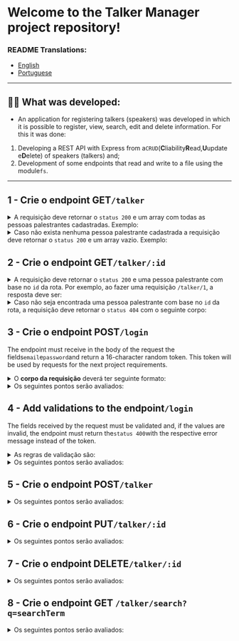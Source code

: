 # Welcome to the Talker Manager project repository!

### README Translations:

-   [English](/README.en.md)
-   [Portuguese](/README.md)

* * *

## 👨‍💻 What was developed:

-   An application for registering talkers (speakers) was developed in which it is possible to register, view, search, edit and delete information. For this it was done:

1.  Developing a REST API with Express from a`CRUD`(**C**liability**R**ead,**U**update e**D**elete) of speakers (talkers) and;
2.  Development of some endpoints that read and write to a file using the module`fs`.

* * *

## 1 - Crie o endpoint GET`/talker`

<details>
  <summary>A requisição deve retornar o <code>status 200</code> e um array com todas as pessoas palestrantes cadastradas. Exemplo: </summary><br />

```json
[
  {
    "name": "Henrique Albuquerque",
    "age": 62,
    "id": 1,
    "talk": { "watchedAt": "23/10/2020", "rate": 5 }
  },
  {
    "name": "Heloísa Albuquerque",
    "age": 67,
    "id": 2,
    "talk": { "watchedAt": "23/10/2020", "rate": 5 }
  },
  {
    "name": "Ricardo Xavier Filho",
    "age": 33,
    "id": 3,
    "talk": { "watchedAt": "23/10/2020", "rate": 5 }
  },
  {
    "name": "Marcos Costa",
    "age": 24,
    "id": 4,
    "talk": { "watchedAt": "23/10/2020", "rate": 5 }
  }
]
```

</details>

<details>
  <summary>Caso não exista nenhuma pessoa palestrante cadastrada a requisição deve retornar o <code>status 200</code> e um array vazio. Exemplo:</summary><br />

```json
[]
```

</details>

## 2 - Crie o endpoint GET`/talker/:id`

<details>
  <summary>A requisição deve retornar o <code>status 200</code> e uma pessoa palestrante com base no <code>id</code> da rota. Por exemplo, ao fazer uma requisição <code>/talker/1</code>, a resposta deve ser:</summary><br />

```json
{
  "name": "Henrique Albuquerque",
  "age": 62,
  "id": 1,
  "talk": { "watchedAt": "23/10/2020", "rate": 5 }
}
```

</details>

<details>
  <summary>Caso não seja encontrada uma pessoa palestrante com base no <code>id</code> da rota, a requisição deve retornar o <code>status 404</code> com o seguinte corpo:</summary><br />
  
  ```json
  {
    "message": "Pessoa palestrante não encontrada"
  }
  ```
</details>

## 3 - Crie o endpoint POST`/login`

The endpoint must receive in the body of the request the fields`email`e`password`and return a 16-character random token. This token will be used by requests for the next project requirements.

<details>
  <summary>O <strong>corpo da requisição</strong> deverá ter seguinte formato:</summary><br />

```json
{
  "email": "email@email.com",
  "password": "123456"
}
```

</details>
  
<details>
  <summary>Os seguintes pontos serão avaliados:</summary><br />
  
  - O endpoint deverá retornar um código de `status 200` com o token gerado e o seguinte corpo:

```json
{
  "token": "7mqaVRXJSp886CGr"
}
```

-   The endpoint must return a random token each time it is accessed.

</details>

## 4 - Add validations to the endpoint`/login`

The fields received by the request must be validated and, if the values ​​are invalid, the endpoint must return the`status 400`with the respective error message instead of the token.

<details>
  <summary>As regras de validação são:</summary><br />

-   the field`email`is required;
-   the field`email`must have a valid email address;
-   the field`password`is required;
-   the field`password`must be at least 6 characters long.

</details>
  
<details>
  <summary>Os seguintes pontos serão avaliados:</summary><br />

-   In case the field`email`is not passed or is empty, return a code of`status 400`with the following body:

    ```json
    {
      "message": "O campo \"email\" é obrigatório"
    }
    ```

-   If the email passed is not valid, return a code`status 400`with the following body:

    ```json
    {
      "message": "O \"email\" deve ter o formato \"email@email.com\""
    }
    ```

-   In case the field`password`is not passed or is empty return a code of`status 400`with the following body:

    ```json
    {
      "message": "O campo \"password\" é obrigatório"
    }
    ```

-   If the password is not at least 6 characters long, return a password.`status 400`with the following body:

    ```json
    {
      "message": "O \"password\" deve ter pelo menos 6 caracteres"
    }
    ```

</details>

## 5 - Crie o endpoint POST`/talker`

<details>
  <summary>Os seguintes pontos serão avaliados:</summary><br />

-   The endpoint must be able to add a new speaker to its file;

-   The request body should have the following format:

    ```json
    {
      "name": "Danielle Santos",
      "age": 56,
      "talk": {
        "watchedAt": "22/10/2019",
        "rate": 5
      }
    }
    ```

-   The request must have the authentication token in the headers, in the field`authorization`.

    -   If the token is not found, return a code`status 401`, with the following body:

        ```json
        {
          "message": "Token não encontrado"
        }
        ```

    -   If the token is invalid, return a code`status 401`, with the following body:

    -   Tip 💡: A token**valid**is composed of exactly**16 characters**and must be of the type**string**.

        ```json
        {
          "message": "Token inválido"
        }
        ```

-   The field`name`must be at least 3 characters long. It is mandatory.

    -   If the field is not passed or is empty, return a code of`status 400`, with the following body:

        ```json
        {
          "message": "O campo \"name\" é obrigatório"
        }
        ```

    -   If the name does not have at least 3 characters, return a code of`status 400`, with the following body:

        ```json
        {
          "message": "O \"name\" deve ter pelo menos 3 caracteres"
        }
        ```

-   The field`age`must be an integer and only persons of legal age (at least`18 anos`) can be registered. It is mandatory.

    -   If the field is not passed or is empty, return a code of`status 400`, with the following body:

        ```json
        {
          "message": "O campo \"age\" é obrigatório"
        }
        ```

    -   If the speaker is not at least 18 years old, return`status 400`, with the following body:

        ```json
        {
          "message": "A pessoa palestrante deve ser maior de idade"
        }
        ```

    -   The field`talk`must be an object with the keys`watchedAt`e`rate`:

    -   The field`talk`is required.

        -   If the field is not specified, return`status 400`, with the following body:

            ```json
            {
              "message": "O campo \"talk\" é obrigatório"
            }
            ```

    -   A chave`watchedAt`is mandatory.

        -   If the key is not informed or is empty, return`status 400`, with the following body:

            ```json
            {
              "message": "O campo \"watchedAt\" é obrigatório"
            }
            ```

    -   A chave`watchedAt`must be a date in the format`dd/mm/aaaa`.

        -   If the date does not respect the format`dd/mm/aaaa`return`status 400`, with the following body:

            ```json
            {
              "message": "O campo \"watchedAt\" deve ter o formato \"dd/mm/aaaa\""
            }
            ```

    -   The field`rate`is required.

        -   If the field is not informed or is empty, return`status 400`, with the following body:

            ```json
            {
              "message": "O campo \"rate\" é obrigatório"
            }
            ```

    -   A chave`rate`must be an integer from 1 to 5.

        -   If the grade is not an integer from 1 to 5, return`status 400`, with the following body:

            ```json
            {
              "message": "O campo \"rate\" deve ser um inteiro de 1 à 5"
            }
            ```

-   If everything is ok, return the`status 201`and the person registered.

-   The endpoint must return the`status 201`and the speaker person who was registered, as follows:

    ```json
    {
      "id": 1,
      "name": "Danielle Santos",
      "age": 56,
      "talk": {
        "watchedAt": "22/10/2019",
        "rate": 5
      }
    }
    ```

</details>

## 6 - Crie o endpoint PUT`/talker/:id`

<details>
  <summary>Os seguintes pontos serão avaliados:</summary><br />

-   The endpoint must be able to edit a speaker based on the route id, without changing the registered id.

-   The request body should have the following format:

    ```json
    {
      "name": "Danielle Santos",
      "age": 56,
      "talk": {
        "watchedAt": "22/10/2019",
        "rate": 5
      }
    }
    ```

-   The request must have the authentication token in the headers, in the field`authorization`.

    -   If the token is not found, return a code`status 401`, with the following body:

        ```json
        {
          "message": "Token não encontrado"
        }
        ```

    -   If the token is invalid, return a code`status 401`, with the following body:

        ```json
        {
          "message": "Token inválido"
        }
        ```

-   The field`name`must be at least 3 characters long. It is mandatory.

    -   If the field is not passed or is empty, return a code of`status 400`, with the following body:

        ```json
        {
          "message": "O campo \"name\" é obrigatório"
        }
        ```

    -   If the name does not have at least 3 characters, return a code of`status 400`, with the following body:

        ```json
        {
          "message": "O \"name\" ter pelo menos 3 caracteres"
        }
        ```

-   The field`age`must be an integer and only persons of legal age (at least`18 anos`) can be registered. It is mandatory.

    -   If the field is not passed or is empty, return a code of`status 400`, with the following body:

        ```json
        {
          "message": "O campo \"age\" é obrigatório"
        }
        ```

    -   If the speaker is not at least 18 years old, return`status 400`, with the following body:

        ```json
        {
          "message": "A pessoa palestrante deve ser maior de idade"
        }
        ```

-   The field`talk`must be an object with the keys`watchedAt`e`rate`:

    -   The field`talk`is required.

        -   If the field is not specified, return`status 400`, with the following body:

            ```json
            {
              "message": "O campo \"talk\" é obrigatório"
            }
            ```

    -   A chave`watchedAt`is mandatory.

        -   If the key is not informed or is empty, return`status 400`, with the following body:

            ```json
            {
              "message": "O campo \"watchedAt\" é obrigatório"
            }
            ```

    -   A chave`watchedAt`must be a date in the format`dd/mm/aaaa`.

        -   If the date does not respect the format`dd/mm/aaaa`return`status 400`, with the following body:

            ```json
            {
              "message": "O campo \"watchedAt\" deve ter o formato \"dd/mm/aaaa\""
            }
            ```

    -   The field`rate`is required.

        -   If the field is not informed or is empty, return`status 400`, with the following body:

            ```json
            {
              "message": "O campo \"rate\" é obrigatório"
            }
            ```

    -   A chave`rate`must be an integer from 1 to 5.

        -   If the grade is not an integer from 1 to 5, return`status 400`, with the following body:

            ```json
            {
              "message": "O campo \"rate\" deve ser um inteiro de 1 à 5"
            }
            ```

-   If everything is ok, return the`status 200`and the edited person.

    -   The endpoint must return the`status 200`and the speaker person that was edited, as follows:

        ```json
        {
          "id": 1,
          "name": "Danielle Santos",
          "age": 56,
          "talk": {
            "watchedAt": "22/10/2019",
            "rate": 4
          }
        }
        ```
    -   Data updated through the endpoint must be persisted in the file`talker.json`.

</details>

## 7 - Crie o endpoint DELETE`/talker/:id`

<details>
  <summary>Os seguintes pontos serão avaliados:</summary><br />

-   The request must have the authentication token in the headers, in the field`authorization`.

    -   If the token is not found, return a code`status 401`, with the following body:

        ```json
        {
          "message": "Token não encontrado"
        }
        ```

    -   If the token is invalid, return a code`status 401`, with the following body:

        ```json
        {
          "message": "Token inválido"
        }
        ```

-   The endpoint must delete a speaking person based on the route id. Should return the`status 204`, with no content in the response.

</details>
  
## 8 - Crie o endpoint GET `/talker/search?q=searchTerm`

<details>
  <summary>Os seguintes pontos serão avaliados:</summary><br />

-   The endpoint must return an array of speakers that contain the term searched for in the URL's queryParam in their name. Should return the`status 200`, with the following body:

        /search?q=Da

    ```json
    [
      {
        "id": 1,
        "name": "Danielle Santos",
        "age": 56,
        "talk": {
          "watchedAt": "22/10/2019",
          "rate": 5,
        },
      }
    ]
    ```

-   The request must have the authentication token in the headers, in the field`authorization`.

    -   If the token is not found, return a code`status 401`, with the following body:

        ```json
        {
          "message": "Token não encontrado"
        }
        ```

    -   If the token is invalid, return a code`status 401`, with the following body:

        ```json
        {
          "message": "Token inválido"
        }
        ```

-   Case`searchTerm`is not informed or is empty, the endpoint should return an array with all registered speakers, as in the GET endpoint`/talker`, common`status 200`.

-   If no speaker satisfies the search, the endpoint should return the`status 200`and an empty array.

    **Tip**it is important to be careful that this route does not conflict with the others, since the order of the routes makes a difference in the interpretation of the application

</details>
